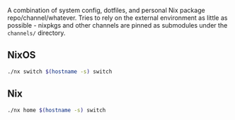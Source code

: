 A combination of system config, dotfiles, and personal Nix package repo/channel/whatever. Tries to rely on the external environment as little as possible - nixpkgs and other channels are pinned as submodules under the `channels/` directory.

## NixOS

```bash
./nx switch $(hostname -s) switch
```

## Nix

```bash
./nx home $(hostname -s) switch
```
